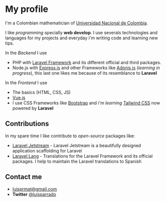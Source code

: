 # My profile

I'm a Colombian mathematician of [Universidad Nacional de Colombia](https://unal.edu.co).

I like *programming* specially **web develop**. I use severals technologies and languages for my projects and everyday i'm writing code and learning new tips.

In the *Backend* I use

- PHP with [Laravel Framework](https://laravel.com/) and its different official and third packages.
- Node.js with [Express.js](https://expressjs.com/) and other Frameworks like [Adonis.js](https://adonisjs.com/) (*learning in progress*), this last one likes me because of its resemblance to **Laravel**

In the *Frontend* I use

- The basics (HTML, CSS, JS)
- [Vue.js](https://vuejs.org/)
- I use CSS Frameworks like [Bootstrap](https://getbootstrap.com/) and *i'm learning* [Tailwind CSS](https://tailwindcss.com/) now powered by **Laravel**

## Contributions
In my spare time I like contribute to *open-source* packages like:
- [Laravel Jetstream](https://github.com/laravel/jetstream) - Laravel Jetstream is a beautifully designed application scaffolding for Laravel
- [Laravel Lang](https://github.com/Laravel-Lang/lang) - Translations for the Laravel Framework and its official packages. I help to maintain the Laravel translations to Spanish

## Contact me
- [luisprmat@gmail.com](mailto:luisprmat@gmail.com)
- **Twitter** [@luisparrado](https://twitter.com/luisparrado)